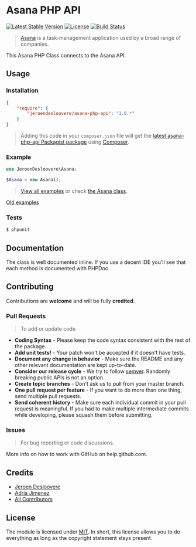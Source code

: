 # Asana PHP API
[![Latest Stable Version](http://img.shields.io/packagist/v/jeroendesloovere/asana-php-api.svg)](https://packagist.org/packages/jeroendesloovere/asana-php-api)
[![License](http://img.shields.io/badge/license-MIT-lightgrey.svg)](https://github.com/jeroendesloovere/asana-php-api/blob/master/LICENSE)
[![Build Status](http://img.shields.io/travis/jeroendesloovere/asana-php-api.svg)](https://travis-ci.org/jeroendesloovere/asana-php-api)

> [Asana](https://asana.com) is a task-management application used by a broad range of companies.

This Asana PHP Class connects to the Asana API.

## Usage

### Installation

``` json
{
    "require": {
        "jeroendesloovere/asana-php-api": "1.0.*"
    }
}
```
> Adding this code in your `composer.json` file will get the [latest asana-php-api Packagist package](https://packagist.org/packages/jeroendesloovere/asana-php-api) using [Composer](https://getcomposer.org).

### Example

``` php
use JeroenDesloovere\Asana;

$Asana = new Asana();

```
> [View all examples](/examples/example.php) or check [the Asana class](/src/).

[Old examples](OLD_README.md)

### Tests

``` bash
$ phpunit
```

## Documentation

The class is well documented inline. If you use a decent IDE you'll see that each method is documented with PHPDoc.

## Contributing

Contributions are **welcome** and will be fully **credited**.

### Pull Requests

> To add or update code

- **Coding Syntax** - Please keep the code syntax consistent with the rest of the package.
- **Add unit tests!** - Your patch won't be accepted if it doesn't have tests.
- **Document any change in behavior** - Make sure the README and any other relevant documentation are kept up-to-date.
- **Consider our release cycle** - We try to follow [semver](http://semver.org/). Randomly breaking public APIs is not an option.
- **Create topic branches** - Don't ask us to pull from your master branch.
- **One pull request per feature** - If you want to do more than one thing, send multiple pull requests.
- **Send coherent history** - Make sure each individual commit in your pull request is meaningful. If you had to make multiple intermediate commits while developing, please squash them before submitting.

### Issues

> For bug reporting or code discussions.

More info on how to work with GitHub on help.github.com.

## Credits

- [Jeroen Desloovere](https://github.com/jeroendesloovere)
- [Adria Jimenez](https://github.com/ajimix)
- [All Contributors](https://github.com/jeroendesloovere/asana-php-api/contributors)

## License

The module is licensed under [MIT](./LICENSE.md). In short, this license allows you to do everything as long as the copyright statement stays present.